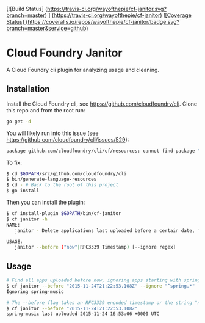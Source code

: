 [![Build Status]
    (https://travis-ci.org/wayofthepie/cf-janitor.svg?branch=master)
] (https://travis-ci.org/wayofthepie/cf-janitor) 
[![Coverage Status]
    (https://coveralls.io/repos/wayofthepie/cf-janitor/badge.svg?branch=master&service=github)
](https://coveralls.io/github/wayofthepie/cf-janitor?branch=master)

# Cloud Foundry Janitor
A Cloud Foundry cli plugin for analyzing usage and cleaning. 

## Installation
Install the Cloud Foundry cli, see https://github.com/cloudfoundry/cli. Clone this repo and from the root run:
```bash
go get -d
```
You will likely run into this issue (see https://github.com/cloudfoundry/cli/issues/529):

```bash
package github.com/cloudfoundry/cli/cf/resources: cannot find package "github.com/cloudfoundry/cli/cf/resources" 
```
To fix:

```bash
$ cd $GOPATH/src/github.com/cloudfoundry/cli
$ bin/generate-language-resources
$ cd - # Back to the root of this project
$ go install
```
Then you can install the plugin:
```bash
$ cf install-plugin $GOPATH/bin/cf-janitor    
$ cf janitor -h
NAME:
   janitor - Delete applications last uploaded before a certain date, filtering out certain applications by name using a regular expression.

USAGE:
   janitor --before ("now"|RFC3339 Timestamp) [--ignore regex]

```

## Usage
```bash
# Find all apps uploaded before now, ignoring apps starting with spring.
$ cf janitor --before "2015-11-24T21:22:53.108Z" --ignore "^spring.*"
Ignoring spring-music

# The --before flag takes an RFC3339 encoded timestamp or the string "now" for the current time
$ cf janitor --before "2015-11-24T21:22:53.108Z" 
spring-music last uploaded 2015-11-24 16:53:06 +0000 UTC
```
